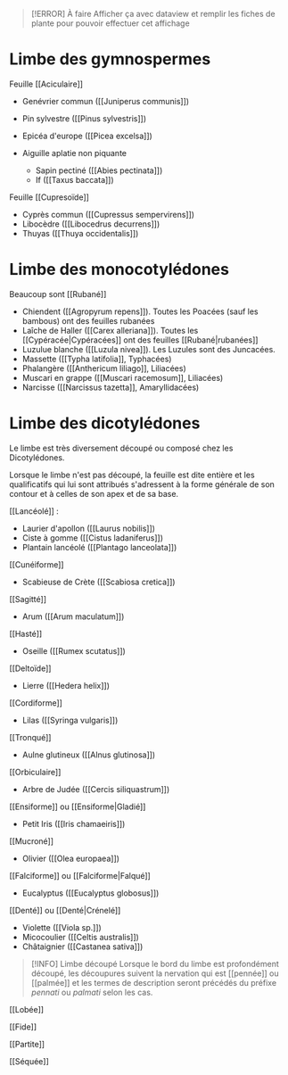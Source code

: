 > [!ERROR] À faire
> Afficher ça avec dataview et remplir les fiches de plante pour pouvoir effectuer cet affichage


# Limbe des gymnospermes

Feuille [[Aciculaire]]
- Genévrier commun ([[Juniperus communis]])
- Pin sylvestre ([[Pinus sylvestris]])
- Epicéa d'europe ([[Picea excelsa]])

- Aiguille aplatie non piquante
	 - Sapin pectiné ([[Abies pectinata]])
	 - If ([[Taxus baccata]])

Feuille [[Cupresoïde]]
- Cyprès commun ([[Cupressus sempervirens]])
- Libocèdre ([[Libocedrus decurrens]])
- Thuyas ([[Thuya occidentalis]])


# Limbe des monocotylédones

Beaucoup sont [[Rubané]]
- Chiendent ([[Agropyrum repens]]). Toutes les Poacées (sauf les bambous) ont des feuilles rubanées
- Laîche de Haller ([[Carex alleriana]]). Toutes les [[Cypéracée|Cypéracées]] ont des feuilles [[Rubané|rubanées]]
- Luzulue blanche ([[Luzula nivea]]). Les Luzules sont des Juncacées.
- Massette ([[Typha latifolia]], Typhacées)
- Phalangère ([[Anthericum liliago]], Liliacées)
- Muscari en grappe ([[Muscari racemosum]], Liliacées)
- Narcisse ([[Narcissus tazetta]], Amaryllidacées)

# Limbe des dicotylédones
Le limbe est très diversement découpé ou composé chez les Dicotylédones.

Lorsque le limbe n'est pas découpé, la feuille est dite entière et les qualificatifs qui lui sont attribués s'adressent à la forme générale de son contour et à celles de son apex et de sa base.

[[Lancéolé]] :
- Laurier d'apollon ([[Laurus nobilis]])
- Ciste à gomme ([[Cistus ladaniferus]])
- Plantain lancéolé ([[Plantago lanceolata]])

[[Cunéiforme]]
- Scabieuse de Crète ([[Scabiosa cretica]])

[[Sagitté]]
- Arum ([[Arum maculatum]])

[[Hasté]]
- Oseille ([[Rumex scutatus]])

[[Deltoïde]]
- Lierre ([[Hedera helix]])

[[Cordiforme]]
- Lilas ([[Syringa vulgaris]])

[[Tronqué]]
- Aulne glutineux ([[Alnus glutinosa]])

[[Orbiculaire]]
- Arbre de Judée ([[Cercis siliquastrum]])

[[Ensiforme]] ou [[Ensiforme|Gladié]]
- Petit Iris ([[Iris chamaeiris]])

[[Mucroné]]
- Olivier ([[Olea europaea]])

[[Falciforme]] ou [[Falciforme|Falqué]]
- Eucalyptus ([[Eucalyptus globosus]])

[[Denté]] ou [[Denté|Crénelé]]
- Violette ([[Viola sp.]])
- Micocoulier ([[Celtis australis]])
- Châtaignier ([[Castanea sativa]])

> [!INFO] Limbe découpé
> Lorsque le bord du limbe est profondément découpé, les découpures suivent la nervation qui est [[pennée]] ou [[palmée]] et les termes de description seront précédés du préfixe *pennati* ou *palmati* selon les cas.

[[Lobée]]

[[Fide]]

[[Partite]]

[[Séquée]]

